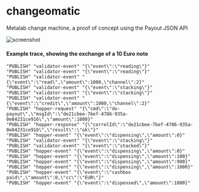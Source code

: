 # changeomatic
Metalab change machine, a proof of concept using the Payout JSON API

![screenshot](https://github.com/sixtyeight/changeomatic/blob/master/changeomatic.png)

#### Example trace, showing the exchange of a 10 Euro note 
```
"PUBLISH" "validator-event" "{\"event\":\"reading\"}"
"PUBLISH" "validator-event" "{\"event\":\"reading\"}"
"PUBLISH" "validator-event" "{\"event\":\"read\",\"amount\":1000,\"channel\":2}"
"PUBLISH" "validator-event" "{\"event\":\"stacking\"}"
"PUBLISH" "validator-event" "{\"event\":\"stacking\"}"
"PUBLISH" "validator-event" "{\"event\":\"credit\",\"amount\":1000,\"channel\":2}"
"PUBLISH" "hopper-request" "{\"cmd\":\"do-payout\",\"msgId\":\"de21cbee-7bef-4786-935a-0e84231ce916\",\"amount\":1000}"
"PUBLISH" "hopper-response" "{\"correlId\":\"de21cbee-7bef-4786-935a-0e84231ce916\",\"result\":\"ok\"}"
"PUBLISH" "hopper-event" "{\"event\":\"dispensing\",\"amount\":0}"
"PUBLISH" "validator-event" "{\"event\":\"stacking\"}"
"PUBLISH" "validator-event" "{\"event\":\"stacked\"}"
"PUBLISH" "hopper-event" "{\"event\":\"dispensing\",\"amount\":0}"
"PUBLISH" "hopper-event" "{\"event\":\"dispensing\",\"amount\":100}"
"PUBLISH" "hopper-event" "{\"event\":\"dispensing\",\"amount\":900}"
"PUBLISH" "hopper-event" "{\"event\":\"dispensing\",\"amount\":1000}"
"PUBLISH" "hopper-event" "{\"event\":\"cashbox paid\",\"amount\":0,\"cc\":\"EUR\"}"
"PUBLISH" "hopper-event" "{\"event\":\"dispensed\",\"amount\":1000}"
```
